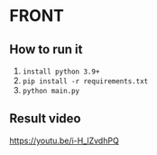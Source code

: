 # FRONT

## How to run it
1. `install python 3.9+`
2. `pip install -r requirements.txt`
3. `python main.py`

## Result video
https://youtu.be/i-H_lZvdhPQ
